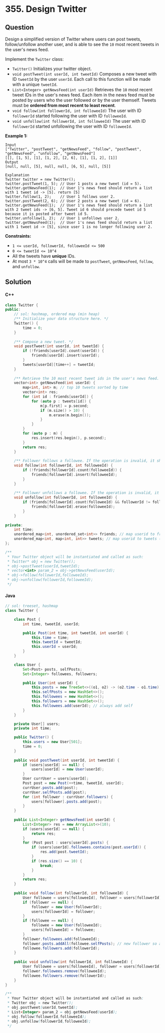 # 355. Design Twitter

## Question

Design a simplified version of Twitter where users can post tweets, follow/unfollow another user, and is able to see the `10` most recent tweets in the user's news feed.

Implement the `Twitter` class:

* `Twitter()` Initializes your twitter object.
* `void postTweet(int userId, int tweetId)` Composes a new tweet with ID `tweetId` by the user `userId`. Each call to this function will be made with a unique `tweetId`.
* `List<Integer> getNewsFeed(int userId)` Retrieves the `10` most recent tweet IDs in the user's news feed. Each item in the news feed must be posted by users who the user followed or by the user themself. Tweets must be **ordered from most recent to least recent**.
* `void follow(int followerId, int followeeId)` The user with ID `followerId` started following the user with ID `followeeId`.
* `void unfollow(int followerId, int followeeId)` The user with ID `followerId` started unfollowing the user with ID `followeeId`.

**Example 1:**

```
Input
["Twitter", "postTweet", "getNewsFeed", "follow", "postTweet", "getNewsFeed", "unfollow", "getNewsFeed"]
[[], [1, 5], [1], [1, 2], [2, 6], [1], [1, 2], [1]]
Output
[null, null, [5], null, null, [6, 5], null, [5]]

Explanation
Twitter twitter = new Twitter();
twitter.postTweet(1, 5); // User 1 posts a new tweet (id = 5).
twitter.getNewsFeed(1);  // User 1's news feed should return a list with 1 tweet id -> [5]. return [5]
twitter.follow(1, 2);    // User 1 follows user 2.
twitter.postTweet(2, 6); // User 2 posts a new tweet (id = 6).
twitter.getNewsFeed(1);  // User 1's news feed should return a list with 2 tweet ids -> [6, 5]. Tweet id 6 should precede tweet id 5 because it is posted after tweet id 5.
twitter.unfollow(1, 2);  // User 1 unfollows user 2.
twitter.getNewsFeed(1);  // User 1's news feed should return a list with 1 tweet id -> [5], since user 1 is no longer following user 2.
```

**Constraints:**

* `1 <= userId, followerId, followeeId <= 500`
* `0 <= tweetId <= 10^4`
* All the tweets have **unique** IDs.
* At most `3 * 10^4` calls will be made to `postTweet`, `getNewsFeed`, `follow`, and `unfollow`.

## Solution

#### C++

```cpp
class Twitter {
public:
    // sol: hashmap, ordered map (min heap)
    /** Initialize your data structure here. */
    Twitter() {
        time = 0;
    }
    
    /** Compose a new tweet. */
    void postTweet(int userId, int tweetId) {
        if (!friends[userId].count(userId)) {
            friends[userId].insert(userId);
        }
        tweets[userId][time++] = tweetId;
    }
    
    /** Retrieve the 10 most recent tweet ids in the user's news feed. Each item in the news feed must be posted by users who the user followed or by the user herself. Tweets must be ordered from most recent to least recent. */
    vector<int> getNewsFeed(int userId) {
        map<int, int> m; // top 10 tweets sorted by time
        vector<int> res;
        for (int id : friends[userId]) {
            for (auto p : tweets[id]) {
                m[p.first] = p.second;
                if (m.size() > 10) {
                    m.erase(m.begin());
                }
            }
        }
        for (auto p : m) {
            res.insert(res.begin(), p.second);
        }
        return res;
    }
    
    /** Follower follows a followee. If the operation is invalid, it should be a no-op. */
    void follow(int followerId, int followeeId) {
        if (!friends[followerId].count(followeeId)) {
            friends[followerId].insert(followeeId);
        }
    }
    
    /** Follower unfollows a followee. If the operation is invalid, it should be a no-op. */
    void unfollow(int followerId, int followeeId) {
        if (friends[followerId].count(followeeId) && followerId != followeeId) {
            friends[followerId].erase(followeeId);
        }
    }
    
private:
    int time;
    unordered_map<int, unordered_set<int>> friends; // map userid to friend ids
    unordered_map<int, map<int, int>> tweets; // map userid to tweets (sorted by time)
};

/**
 * Your Twitter object will be instantiated and called as such:
 * Twitter* obj = new Twitter();
 * obj->postTweet(userId,tweetId);
 * vector<int> param_2 = obj->getNewsFeed(userId);
 * obj->follow(followerId,followeeId);
 * obj->unfollow(followerId,followeeId);
 */
```

#### Java

```java
// sol: treeset, hashmap
class Twitter {

    class Post {
        int time, tweetId, userId;

        public Post(int time, int tweetId, int userId) {
            this.time = time;
            this.tweetId = tweetId;
            this.userId = userId;
        }
    }

    class User {
        Set<Post> posts, selfPosts;
        Set<Integer> followees, followers; 

        public User(int userId) {
            this.posts = new TreeSet<>((o1, o2) -> (o2.time - o1.time)); // time descending order
            this.selfPosts = new HashSet<>();
            this.followees = new HashSet<>();
            this.followers = new HashSet<>();
            this.followees.add(userId); // always add self
        }
    }

    private User[] users;
    private int time;

    public Twitter() {
        this.users = new User[501];
        time = 0;
    }
    
    public void postTweet(int userId, int tweetId) {        
        if (users[userId] == null) {
            users[userId] = new User(userId);
        }
        User currUser = users[userId];
        Post post = new Post(++time, tweetId, userId);
        currUser.posts.add(post);
        currUser.selfPosts.add(post);
        for (int follower : currUser.followers) {
            users[follower].posts.add(post);
        }
    }
    
    public List<Integer> getNewsFeed(int userId) {
        List<Integer> res = new ArrayList<>(10);
        if (users[userId] == null) {
            return res;
        }
        for (Post post : users[userId].posts) {
            if (users[userId].followees.contains(post.userId)) {
                res.add(post.tweetId);
            }
            if (res.size() == 10) {
                break;
            }
        }
        return res;
    }
    
    public void follow(int followerId, int followeeId) {
        User followee = users[followeeId], follower = users[followerId];
        if (follower == null) {
            follower = new User(followerId);
            users[followerId] = follower;
        }
        if (followee == null) {
            followee = new User(followeeId);
            users[followeeId] = followee;
        }
        follower.followees.add(followeeId);
        follower.posts.addAll(followee.selfPosts); // new follower so all selfposted in followers post
        followee.followers.add(followerId);
    }
    
    public void unfollow(int followerId, int followeeId) {
        User followee = users[followeeId], follower = users[followerId];
        follower.followees.remove(followeeId);
        followee.followers.remove(followerId);
    }
}

/**
 * Your Twitter object will be instantiated and called as such:
 * Twitter obj = new Twitter();
 * obj.postTweet(userId,tweetId);
 * List<Integer> param_2 = obj.getNewsFeed(userId);
 * obj.follow(followerId,followeeId);
 * obj.unfollow(followerId,followeeId);
 */
```
